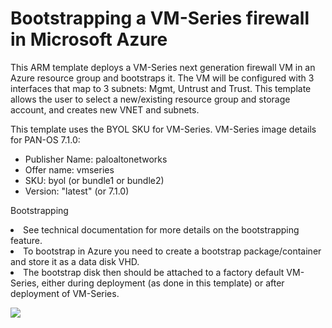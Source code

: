 # Bootstrapping a VM-Series firewall in Microsoft Azure

This ARM template deploys a VM-Series next generation firewall VM in an Azure resource group and bootstraps it. The VM will be configured with 3 interfaces that map to 3 subnets: Mgmt, Untrust and Trust. This template allows the user to select a new/existing resource group and storage account, and creates new VNET and subnets.  

This template uses the BYOL SKU for VM-Series. VM-Series image details for PAN-OS 7.1.0:
* Publisher Name: paloaltonetworks
* Offer name: vmseries
* SKU: byol (or bundle1 or bundle2)
* Version: "latest" (or 7.1.0)

Bootstrapping
<li> See technical documentation for more details on the bootstrapping feature.
<li> To bootstrap in Azure you need to create a bootstrap package/container and store it as a data disk VHD.
<li> The bootstrap disk then should be attached to a factory default VM-Series, either during deployment (as done in this template) or after deployment of VM-Series.

<p>
<a href="https://portal.azure.com/#create/Microsoft.Template/uri/https%3a%2f%2fraw.githubusercontent.com%2fPaloAltoNetworks%2fazure%2fmaster%2fbootstrapping%2fazureDeploy.json%3ftoken%3dAJHjA1rYp_ZUST7ip_H2orGCEWn7qM-Lks5W_XRcwA%253D%253D" target="_blank">
    <img src="https://camo.githubusercontent.com/9285dd3998997a0835869065bb15e5d500475034/687474703a2f2f617a7572656465706c6f792e6e65742f6465706c6f79627574746f6e2e706e67" data-canonical-src="http://azuredeploy.net/deploybutton.png" style="max-width:100%;">
</a>
</p>